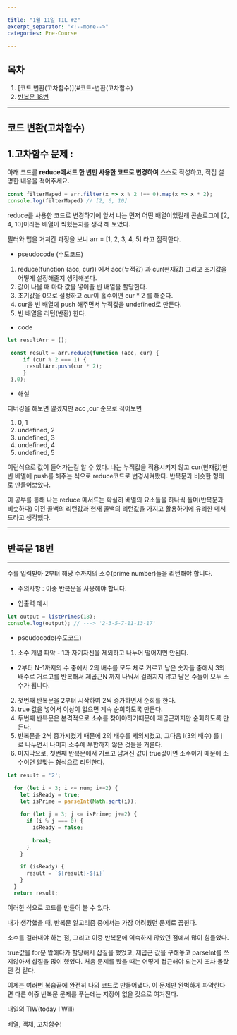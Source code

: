 ```yaml
---

title: "1월 11일 TIL #2"
excerpt_separator: "<!--more-->"
categories: Pre-Course

---
```


## 목차

1. [코드 변환(고차함수)](#코드-변환(고차함수)
2. [반복문 18번](#반복문-18번)

---

## 코드 변환(고차함수)

1.고차함수 문제 :
------

아래 코드를 **reduce메서드 한 번만 사용한 코드로 변경하여** 스스로 작성하고, 직접 설명한 내용을 적어주세요.

```javascript
const filterMaped = arr.filter(x => x % 2 !== 0).map(x => x * 2);
console.log(filterMaped) // [2, 6, 10]
```

reduce를 사용한 코드로 변경하기에 앞서 나는 먼저 어떤 배열이었길래 콘솔로그에 [2, 4, 10]이라는 배열이 찍혔는지를 생각 해 보았다.

필터와 맵을 거쳐간 과정을 보니 arr = [1, 2, 3, 4, 5] 라고 짐작한다.


* pseudocode (수도코드)
1. reduce(function (acc, cur)) 에서 acc(누적값) 과 cur(현재값) 그리고 초기값을 어떻게 설정해줄지 생각해본다.
2. 값이 나올 때 마다 값을 넣어줄 빈 배열을 할당한다.
3. 초기값을 0으로 설정하고 cur이 홀수이면 cur * 2 를 해준다.
4. cur을 빈 배열에 push 해주면서 누적값을 undefined로 만든다.
5. 빈 배열을 리턴(반환) 한다.


* code


```javascript
let resultArr = [];

 const result = arr.reduce(function (acc, cur) {  
     if (cur % 2 === 1) {
      resultArr.push(cur * 2);
     }     
 },0);
```

* 해설

디버깅을 해보면 알겠지만 acc ,cur 순으로 적어보면

1. 0, 1
2. undefined, 2
3. undefined, 3
4. undefined, 4
5. undefined, 5

이런식으로 값이 들어가는걸 알 수 있다. 나는 누적값을 적용시키지 않고 cur(현재값)만 빈 배열에 push를 해주는 식으로 reduce코드로 변경시켜봤다. 반복문과 비슷한 형태로 만들어보았다.

이 공부를 통해 나는 reduce 메서드는 확실히 배열의 요소들을 하나씩 돌며(반복문과 비슷하다) 이전 콜백의 리턴값과 현재 콜백의 리턴값을 가지고 활용하기에 유리한 메서드라고 생각했다.


***

## 반복문 18번
------

수를 입력받아 2부터 해당 수까지의 소수(prime number)들을 리턴해야 합니다.

* 주의사항 : 이중 반복문을 사용해야 합니다.

* 입출력 예시

```javascript
let output = listPrimes(18);
console.log(output); // ---> '2-3-5-7-11-13-17'
```

* pseudocode(수도코드)
1. 소수 개념 파악 - 1과 자기자신을 제외하고 나누어 떨어지면 안된다.
* 2부터 N-1까지의 수 중에서 2의 배수를 모두 체로 거르고 남은 숫자들 중에서 3의 배수로 거르고를 반복해서 제곱근N 까지 나눠서 걸러지지 않고 남은 수들이 모두 소수가 됩니다.
2. 첫번째 반복문을 2부터 시작하여 2씩 증가하면서 순회를 한다.
3. true 값을 넣어서 이상이 없으면 계속 순회하도록 만든다.
4. 두번째 반복문은 본격적으로 소수를 찾아야하기때문에 제곱근까지만 순회하도록 만든다.
5. 반복문을 2씩 증가시켰기 때문에 2의 배수를 제외시켰고, 그다음 i(3의 배수) 를 j 로 나누면서 나머지 소수에 부합하지 않은 것들을 거른다.
6. 마지막으로, 첫번째 반복문에서 거르고 남겨진 값이 true값이면 소수이기 때문에 소수이면 알맞는 형식으로 리턴한다.

```javascript
let result = '2';

  for (let i = 3; i <= num; i+=2) {
    let isReady = true;
    let isPrime = parseInt(Math.sqrt(i));
    
    for (let j = 3; j <= isPrime; j+=2) {
      if (i % j === 0) {
        isReady = false;
        
        break;
      }
    }
    
    if (isReady) {
      result = `${result}-${i}`
    }
  }
  return result;
```

이러한 식으로 코드를 만들어 볼 수 있다.

내가 생각했을 때, 반복문 알고리즘 중에서는 가장 어려웠던 문제로 꼽힌다.

소수를 걸러내야 하는 점, 그리고 이중 반복문에 익숙하지 않았던 점에서 많이 힘들었다.

true값을 for문 밖에다가 할당해서 삽질을 했었고, 제곱근 값을 구해놓고 parseInt를 쓰지않아서 삽질을 많이   했었다. 처음 문제를 봤을 때는 어떻게 접근해야 되는지 조차 몰랐던 것 같다.

이제는 여러번 복습끝에 완전히 나의 코드로 만들어냈다. 이 문제만 완벽하게 파악한다면 다른 이중 반복문 문제를 푸는데는 지장이 없을 것으로 여겨진다.

내일의 TIW(today I Will)

배열, 객체, 고차함수!




